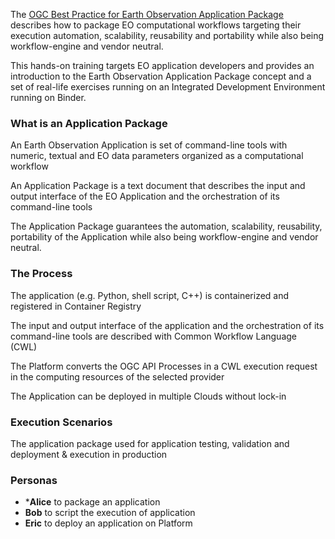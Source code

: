 
The [OGC Best Practice for Earth Observation Application Package](https://docs.ogc.org/bp/20-089r1.html) describes how to package EO computational workflows targeting their execution automation, scalability, reusability and portability while also being workflow-engine and vendor neutral.

This hands-on training targets EO application developers and provides an introduction to the Earth Observation Application Package concept and a set of real-life exercises running on an Integrated Development Environment running on Binder.

### What is an Application Package

An Earth Observation Application is set of command-line tools with numeric, textual and EO data parameters organized as a computational workflow

An Application Package is a text document that describes the input and output interface of the EO Application and the orchestration of its command-line tools

The Application Package guarantees the automation, scalability, reusability, portability of the Application while also being workflow-engine and vendor neutral.

### The Process

The application (e.g. Python, shell script, C++) is containerized and registered in Container Registry 

The input and output interface of the application and the orchestration of its command-line tools are described with Common Workflow Language (CWL)

The Platform converts the OGC API Processes in a CWL execution request in the computing resources of the selected provider

The Application can be deployed in multiple Clouds without lock-in 

### Execution Scenarios

The  application package used for application testing, validation and deployment & execution in production 

### Personas

* ***Alice** to package an application 
* **Bob** to script the execution of application
* **Eric** to deploy an application on Platform

